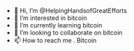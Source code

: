 - 👋 Hi, I’m @HelpingHandsofGreatEfforts
- 👀 I’m interested in bitcoin
- 🌱 I’m currently learning bitcoin
- 💞️ I’m looking to collaborate on bitcoin
- 📫 How to reach me . Bitcoin
<!---
HelpingHandsofGreatEfforts/HelpingHandsofGreatEfforts is a ✨ special ✨ repository because its `README.md` (this file) appears on your GitHub profile.
You can click the Preview link to take a look at your changes.
--->
